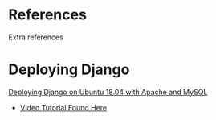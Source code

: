 # References
Extra references 

# Deploying Django
[Deploying Django on Ubuntu 18.04 with Apache and MySQL](deploying_django_ubuntu_16-04_apache_mysql.pdf)  
* [Video Tutorial Found Here](https://www.youtube.com/watch?v=Xjdv31k-Kf4)
